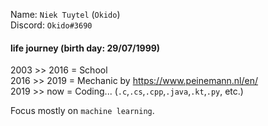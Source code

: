 Name: `Niek Tuytel` (`Okido`)  
Discord: `Okido#3690`  

#### life journey (birth day: 29/07/1999)
2003 >> 2016 = School   
2016 >> 2019 = Mechanic by https://www.peinemann.nl/en/   
2019 >> now = Coding... (`.c`,`.cs`,`.cpp`,`.java`,`.kt`,`.py`, etc.)

Focus mostly on `machine learning`.
